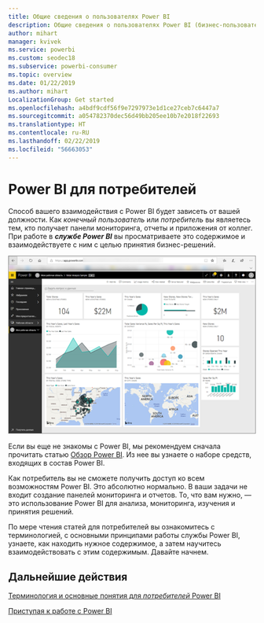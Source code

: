 ```yaml
---
title: Общие сведения о пользователях Power BI
description: Общие сведения о пользователях Power BI (бизнес-пользователи и обычные пользователи).
author: mihart
manager: kvivek
ms.service: powerbi
ms.custom: seodec18
ms.subservice: powerbi-consumer
ms.topic: overview
ms.date: 01/22/2019
ms.author: mihart
LocalizationGroup: Get started
ms.openlocfilehash: a4bdf9cdf56f9e7297973e1d1ce27ceb7c6447a7
ms.sourcegitcommit: a054782370dec56d49bb205ee10b7e2018f22693
ms.translationtype: HT
ms.contentlocale: ru-RU
ms.lasthandoff: 02/22/2019
ms.locfileid: "56663053"
---
```

<!-- fold this topic into existing topics -->
# <a name="power-bi-for-consumers"></a>Power BI для потребителей
Способ вашего взаимодействия с Power BI будет зависеть от вашей должности. Как *конечный пользователь* или *потребитель* вы являетесь тем, кто получает панели мониторинга, отчеты и приложения от коллег. При работе в ***службе Power BI*** вы просматриваете это содержимое и взаимодействуете с ним с целью принятия бизнес-решений.

![Панель мониторинга Power BI](media/end-user-consumer/power-bi-service.png)

Если вы еще не знакомы с Power BI, мы рекомендуем сначала прочитать статью [Обзор Power BI](../power-bi-overview.md). Из нее вы узнаете о наборе средств, входящих в состав Power BI.

Как потребитель вы не сможете получить доступ ко всем возможностям Power BI. Это абсолютно нормально. В ваши задачи не входит создание панелей мониторинга и отчетов. То, что вам нужно, — это использование Power BI для анализа, мониторинга, изучения и принятия решений.

По мере чтения статей для потребителей вы ознакомитесь с терминологией, с основными принципами работы службы Power BI, узнаете, как находить нужное содержимое, а затем научитесь взаимодействовать с этим содержимым.  Давайте начнем.

## <a name="next-steps"></a>Дальнейшие действия

[Терминология и основные понятия для *потребителей* Power BI](end-user-basic-concepts.md)

<!-- [Get started guide for *consumers*] -->
[Приступая к работе с Power BI](../service-get-started.md)

